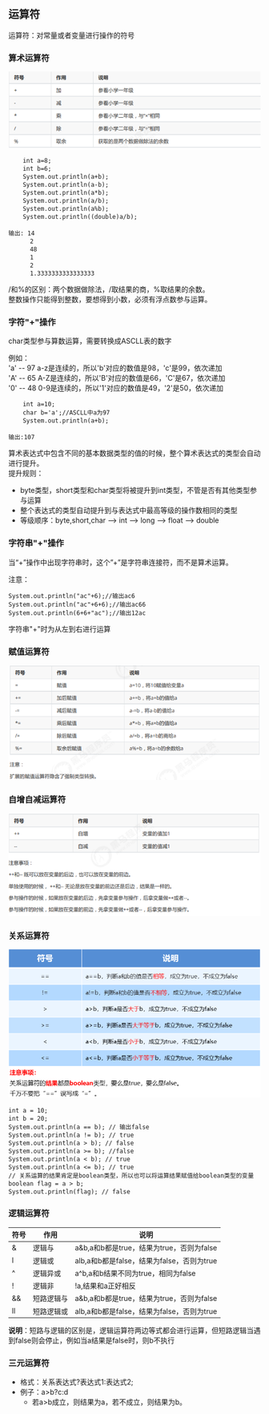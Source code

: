 ##  运算符

运算符：对常量或者变量进行操作的符号

###  算术运算符
![](image/算术运算符.png)


        int a=8;
        int b=6;
        System.out.println(a+b);
        System.out.println(a-b);
        System.out.println(a*b);
        System.out.println(a/b);
        System.out.println(a%b);
        System.out.println((double)a/b);
      
    输出: 14
          2
          48  
          1
          2
          1.3333333333333333
/和%的区别：两个数据做除法，/取结果的商，%取结果的余数。  
整数操作只能得到整数，要想得到小数，必须有浮点数参与运算。


### 字符"+"操作


char类型参与算数运算，需要转换成ASCLL表的数字  

例如：  
'a' -- 97 a-z是连续的，所以'b'对应的数值是98，'c'是99，依次递加  
'A' -- 65 A-Z是连续的，所以'B'对应的数值是66，'C'是67，依次递加  
'0' -- 48 0-9是连续的，所以'1'对应的数值是49，'2'是50，依次递加

 
        int a=10;
        char b='a';//ASCLL中a为97
        System.out.println(a+b);

    输出:107

算术表达式中包含不同的基本数据类型的值的时候，整个算术表达式的类型会自动进行提升。  
提升规则：
* byte类型，short类型和char类型将被提升到int类型，不管是否有其他类型参与运算
* 整个表达式的类型自动提升到与表达式中最高等级的操作数相同的类型
* 等级顺序：byte,short,char --> int --> long --> float --> double



### 字符串"+"操作

当“+”操作中出现字符串时，这个”+”是字符串连接符，而不是算术运算。


注意：  

    System.out.println("ac"+6);//输出ac6
    System.out.println("ac"+6+6);//输出ac66
    System.out.println(6+6+"ac");//输出12ac
    
字符串"+"时为从左到右进行运算


### 赋值运算符
![](image/赋值运算符.png)

### 自增自减运算符
![](image/自增自减运算符.png)

### 关系运算符
![](image/关系运算符.png)

    int a = 10;
    int b = 20;
    System.out.println(a == b); // 输出false            
    System.out.println(a != b); // true
    System.out.println(a > b); // false
    System.out.println(a >= b); //false
    System.out.println(a < b); // true
    System.out.println(a <= b); // true
    // 关系运算的结果肯定是boolean类型，所以也可以将运算结果赋值给boolean类型的变量
    boolean flag = a > b;
    System.out.println(flag); // false

### 逻辑运算符


|符号|作用|说明|
|---|---|---|
|&|逻辑与|a&b,a和b都是true，结果为true，否则为false|
|l|逻辑或|alb,a和b都是false，结果为false，否则为true|
|^|逻辑异或|a^b,a和b结果不同为true，相同为false|
|!|逻辑非|!a,结果和a正好相反|
|&&|短路逻辑与|a&b,a和b都是true，结果为true，否则为false|
|ll|短路逻辑或|alb,a和b都是false，结果为false，否则为true|

**说明**：短路与逻辑的区别是，逻辑运算符两边等式都会进行运算，但短路逻辑当遇到false则会停止，例如当a结果是false时，则b不执行



### 三元运算符


- 格式：关系表达式?表达式1:表达式2;
- 例子：a>b?c:d
  - 若a>b成立，则结果为a，若不成立，则结果为b。
